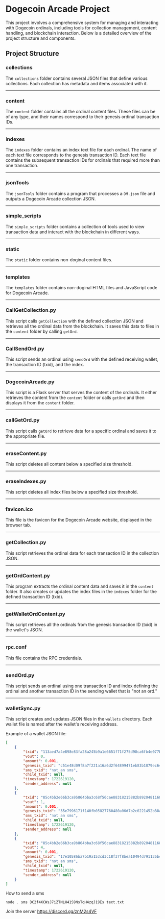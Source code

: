 
# Dogecoin Arcade Project

This project involves a comprehensive system for managing and interacting with Dogecoin ordinals, including tools for collection management, content handling, and blockchain interaction. Below is a detailed overview of the project structure and components.

## Project Structure

### collections

The `collections` folder contains several JSON files that define various collections. Each collection has metadata and items associated with it.

---

### content

The `content` folder contains all the ordinal content files. These files can be of any type, and their names correspond to their genesis ordinal transaction IDs.

---

### indexes

The `indexes` folder contains an index text file for each ordinal. The name of each text file corresponds to the genesis transaction ID. Each text file contains the subsequent transaction IDs for ordinals that required more than one transaction.

---

### jsonTools

The `jsonTools` folder contains a program that processes a `DM.json` file and outputs a Dogecoin Arcade collection JSON.

---

### simple_scripts

The `simple_scripts` folder contains a collection of tools used to view transaction data and interact with the blockchain in different ways.

---

### static

The `static` folder contains non-doginal content files.

---

### templates

The `templates` folder contains non-doginal HTML files and JavaScript code for Dogecoin Arcade.

---

### CallGetCollection.py

This script calls `getCollection` with the defined collection JSON and retrieves all the ordinal data from the blockchain. It saves this data to files in the `content` folder by calling `getOrd`.

---

### CallSendOrd.py

This script sends an ordinal using `sendOrd` with the defined receiving wallet, the transaction ID (txid), and the index.

---

### DogecoinArcade.py

This script is a Flask server that serves the content of the ordinals. It either retrieves the content from the `content` folder or calls `getOrd` and then displays it from the `content` folder.

---

### callGetOrd.py

This script calls `getOrd` to retrieve data for a specific ordinal and saves it to the appropriate file.

---

### eraseContent.py

This script deletes all content below a specified size threshold.

---

### eraseIndexes.py

This script deletes all index files below a specified size threshold.

---

### favicon.ico

This file is the favicon for the Dogecoin Arcade website, displayed in the browser tab.

---

### getCollection.py

This script retrieves the ordinal data for each transaction ID in the collection JSON.

---

### getOrdContent.py

This program extracts the ordinal content data and saves it in the `content` folder. It also creates or updates the index files in the `indexes` folder for the defined transaction ID (txid).

---

### getWalletOrdContent.py

This script retrieves all the ordinals from the genesis transaction ID (txid) in the wallet's JSON.

---

### rpc.conf

This file contains the RPC credentials.

---

### sendOrd.py

This script sends an ordinal using one transaction ID and index defining the ordinal and another transaction ID in the sending wallet that is "not an ord."

---

### walletSync.py

This script creates and updates JSON files in the `wallets` directory. Each wallet file is named after the wallet's receiving address.

Example of a wallet JSON file:

```json
[
    {
        "txid": "113aed7a4e898e83fa28a245b9a1e6651f71f275d98ca6fb4e077b2497017b90",
        "vout": 0,
        "amount": 0.001,
        "genesis_txid": "c51e48d09f8a7f221a16a6d2f64899471eb83b1879ec64bc26e6fc1cd19ed722",
        "sms_txid": "not an sms",
        "child_txid": null,
        "timestamp": 1722619120,
        "sender_address": null
    },
    {
        "txid": "85c4bb2e66b3ca9b864bba3c68f56cae88318215882b89204811685c4355179b",
        "vout": 1,
        "amount": 0.001,
        "genesis_txid": "35e7996171f140fb05827760480a06d7b2c0221452b384694663de346dbe7a6f",
        "sms_txid": "not an sms",
        "child_txid": null,
        "timestamp": 1722619120,
        "sender_address": null
    },
    {
        "txid": "85c4bb2e66b3ca9b864bba3c68f56cae88318215882b89204811685c4355179b",
        "vout": 4,
        "amount": 0.001,
        "genesis_txid": "17e10586ba7b19a153cd3c18f37f8bea10494d791135bc25823145e515e5af04",
        "sms_txid": "not an sms",
        "child_txid": null,
        "timestamp": 1722619120,
        "sender_address": null
    }
]
```
How to send a sms
```
node . sms DC2f4XCWsJ7iZTNLH41S9NsTqH4zqJ19Es text.txt
```
Join the server
https://discord.gg/znM2s4VF
